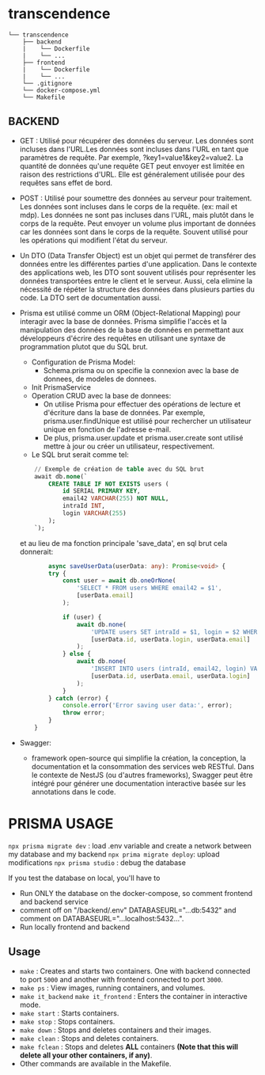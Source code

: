 # transcendence

```
└── transcendence
    ├── backend
    |    └── Dockerfile
    |    └── ...
    ├── frontend
    |    └── Dockerfile
    |    └── ...
    └── .gitignore
    └── docker-compose.yml
    └── Makefile
```

## BACKEND

- GET : Utilisé pour récupérer des données du serveur. Les données sont incluses dans l'URL.Les données sont incluses dans l'URL en tant que paramètres de requête. Par exemple, ?key1=value1&key2=value2. La quantité de données qu'une requête GET peut envoyer est limitée en raison des restrictions d'URL. Elle est généralement utilisée pour des requêtes sans effet de bord. 

- POST : Utilisé pour soumettre des données au serveur pour traitement. Les données sont incluses dans le corps de la requête. (ex: mail et mdp). Les données ne sont pas incluses dans l'URL, mais plutôt dans le corps de la requête. Peut envoyer un volume plus important de données car les données sont dans le corps de la requête. Souvent utilisé pour les opérations qui modifient l'état du serveur.

- Un DTO (Data Transfer Object) est un objet qui permet de transférer des données entre les différentes parties d'une application. Dans le contexte des applications web, les DTO sont souvent utilisés pour représenter les données transportées entre le client et le serveur. 
Aussi, cela elimine la nécessité de répéter la structure des données dans plusieurs parties du code. La DTO sert de documentation aussi.

- Prisma est utilisé comme un ORM (Object-Relational Mapping) pour interagir avec la base de données. Prisma simplifie l'accès et la manipulation des données de la base de données en permettant aux développeurs d'écrire des requêtes en utilisant une syntaxe de programmation plutot que du SQL brut.
    - Configuration de Prisma Model:
        - Schema.prisma ou on specifie la connexion avec la base de donnees, de modeles de donnees.
    - Init PrismaService
    - Operation CRUD avec la base de donnees:
        - On utilise Prisma pour effectuer des opérations de lecture et d'écriture dans la base de données. Par exemple, prisma.user.findUnique est utilisé pour rechercher un utilisateur unique en fonction de l'adresse e-mail.
        - De plus, prisma.user.update et prisma.user.create sont utilisé mettre à jour ou créer un utilisateur, respectivement.
    - Le SQL brut serait comme tel:
    ```sql
        // Exemple de création de table avec du SQL brut
        await db.none(`
            CREATE TABLE IF NOT EXISTS users (
                id SERIAL PRIMARY KEY,
                email42 VARCHAR(255) NOT NULL,
                intraId INT,
                login VARCHAR(255)
            );
        `);
    ```
    et au lieu de ma fonction principale 'save_data', en sql brut cela donnerait:
    ```Typescript
            async saveUserData(userData: any): Promise<void> {
            try {
                const user = await db.oneOrNone(
                    'SELECT * FROM users WHERE email42 = $1',
                    [userData.email]
                );

                if (user) {
                    await db.none(
                        'UPDATE users SET intraId = $1, login = $2 WHERE email42 = $3',
                        [userData.id, userData.login, userData.email]
                    );
                } else {
                    await db.none(
                        'INSERT INTO users (intraId, email42, login) VALUES ($1, $2, $3)',
                        [userData.id, userData.email, userData.login]
                    );
                }
            } catch (error) {
                console.error('Error saving user data:', error);
                throw error;
            }
        }
    ```

- Swagger:
    - framework open-source qui simplifie la création, la conception, la documentation et la consommation des services web RESTful. Dans le contexte de NestJS (ou d'autres frameworks), Swagger peut être intégré pour générer une documentation interactive basée sur les annotations dans le code.

# PRISMA USAGE

`npx prisma migrate dev` : load .env variable and create a network between my database and my backend
`npx prima migrate deploy`: upload modifications 
`npx prisma studio` : debug the database

If you test the database on local, you'll have to 

- Run ONLY the database on the docker-compose, so comment frontend and backend service
- comment off on "/backend/.env" DATABASEURL="...db:5432" and comment on DATABASEURL="...localhost:5432...".
- Run locally frontend and backend

## Usage

- ` make ` : Creates and starts two containers. One with backend connected to port ` 5000 ` and another with frontend connected to port ` 3000 `.
- ` make ps ` :  View images, running containers, and volumes.
- ` make it_backend ` ` make it_frontend ` :  Enters the container in interactive mode.
- ` make start ` : Starts containers.
- ` make stop ` : Stops containers.
- ` make down ` : Stops and deletes containers and their images.
- ` make clean ` : Stops and deletes containers.
- ` make fclean ` : Stops and deletes **ALL** containers **(Note that this will delete all your other containers, if any)**.
- Other commands are available in the Makefile.

